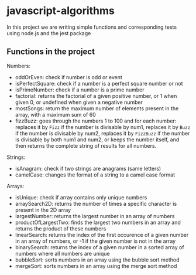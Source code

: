 # javascript-algorithms

In this project we are writing simple functions and corresponding tests using node.js and the jest package

## Functions in the project

Numbers:

- oddOrEven: check if number is odd or event
- isPerfectSquare: check if a number is a perfect square number or not
- isPrimeNumber: check if a number is a prime number
- factorial: returns the factorial of a given positive number, or 1 when given 0, or undefined when given a negative number
- mostSongs: return the maximum number of elements present in the array, with a maximum sum of 60
- fizzBuzz: goes through the numbers 1 to 100 and for each number: replaces it by `Fizz` if the number is divisable by num1, replaces it by `Buzz` if the number is divisable by num2, replaces it by `FizzBuzz` if the number is divisable by both num1 and num2, or keeps the number itself, and then returns the complete string of results for all numbers.

Strings:

- isAnagram: check if two strings are anagrams (same letters)
- camelCase: changes the format of a string to a camel case format

Arrays:

- isUnique: check if array contains only unique numbers
- arraySearch2D: returns the number of times a specific character
  is present in the 2D array
- largestNumber: returns the largest number in an array of numbers
- productOfLargestTwo: finds the largest two numbers in an array and returns the product of these numbers
- linearSearch: returns the index of the first occurence of a given number in an array of numbers, or -1 if the given number is not in the array
- binarySearch: returns the index of a given number in a sorted array of numbers where all numbers are unique
- bubbleSort: sorts numbers in an array using the bubble sort method
- mergeSort: sorts numbers in an array using the merge sort method
